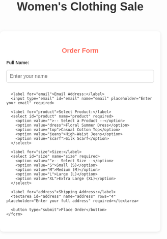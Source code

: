 <!DOCTYPE html>
<html lang="en">
<head>
  <meta charset="UTF-8">
  <meta name="viewport" content="width=device-width, initial-scale=1.0">
  <title>Women's Clothing Sale</title>
  <link href="https://fonts.googleapis.com/css2?family=Poppins:wght@400;700&display=swap" rel="stylesheet">
  <style>
    body {
      margin: 0;
      padding: 0;
      font-family: 'Poppins', sans-serif;
      background-color: #fdfdfd;
      color: #333;
    }

    header {
      background-color: #ff6f61;
      color: #fff;
      padding: 20px;
      text-align: center;
    }

    h1 {
      margin: 0;
      font-size: 36px;
    }

    .container {
      max-width: 800px;
      margin: 40px auto;
      padding: 20px;
      background-color: #fff;
      border-radius: 10px;
      box-shadow: 0 2px 10px rgba(0,0,0,0.1);
    }

    h2 {
      text-align: center;
      color: #ff6f61;
    }

    form {
      display: flex;
      flex-direction: column;
      gap: 15px;
    }

    label {
      font-weight: 600;
    }

    input, select, textarea {
      padding: 10px;
      border: 1px solid #ccc;
      border-radius: 5px;
      font-size: 16px;
    }

    button {
      padding: 12px;
      background-color: #ff6f61;
      color: #fff;
      border: none;
      border-radius: 30px;
      font-size: 16px;
      cursor: pointer;
      transition: background-color 0.3s;
    }

    button:hover {
      background-color: #e65c50;
    }
  </style>
</head>
<body>

  <header>
    <h1>Women's Clothing Sale</h1>
  </header>

  <div class="container">
    <h2>Order Form</h2>
    <form action="#" method="POST">
      <label for="name">Full Name:</label>
      <input type="text" id="name" name="name" placeholder="Enter your name" required>

      <label for="email">Email Address:</label>
      <input type="email" id="email" name="email" placeholder="Enter your email" required>

      <label for="product">Select Product:</label>
      <select id="product" name="product" required>
        <option value="">-- Select a Product --</option>
        <option value="dress">Floral Summer Dress</option>
        <option value="top">Casual Cotton Top</option>
        <option value="jeans">High-Waist Jeans</option>
        <option value="scarf">Silk Scarf</option>
      </select>

      <label for="size">Size:</label>
      <select id="size" name="size" required>
        <option value="">-- Select Size --</option>
        <option value="S">Small (S)</option>
        <option value="M">Medium (M)</option>
        <option value="L">Large (L)</option>
        <option value="XL">Extra Large (XL)</option>
      </select>

      <label for="address">Shipping Address:</label>
      <textarea id="address" name="address" rows="4" placeholder="Enter your full address" required></textarea>

      <button type="submit">Place Order</button>
    </form>
  </div>

</body>
</html>
